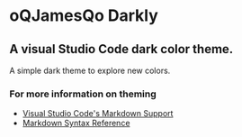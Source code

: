 # oQJamesQo Darkly
## A visual Studio Code dark color theme.
A simple dark theme to explore new colors.

### For more information on theming
* [Visual Studio Code's Markdown Support](http://code.visualstudio.com/docs/languages/markdown)
* [Markdown Syntax Reference](https://help.github.com/articles/markdown-basics/)
